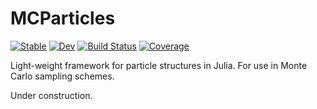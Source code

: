 # MCParticles

[![Stable](https://img.shields.io/badge/docs-stable-blue.svg)](https://bonStats.github.io/MCParticles.jl/stable)
[![Dev](https://img.shields.io/badge/docs-dev-blue.svg)](https://bonStats.github.io/MCParticles.jl/dev)
[![Build Status](https://travis-ci.com/bonStats/MCParticles.jl.svg?branch=master)](https://travis-ci.com/bonStats/MCParticles.jl)
[![Coverage](https://codecov.io/gh/bonStats/MCParticles.jl/branch/master/graph/badge.svg)](https://codecov.io/gh/bonStats/MCParticles.jl)

Light-weight framework for particle structures in Julia. For use in Monte Carlo sampling schemes. 

Under construction. 
